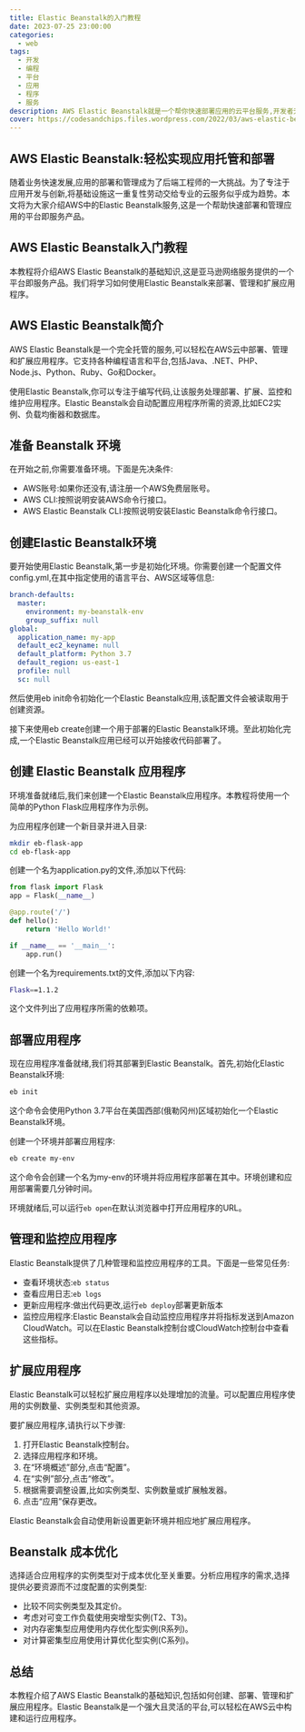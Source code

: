 ```yaml
---
title: Elastic Beanstalk的入门教程
date: 2023-07-25 23:00:00
categories:
  - web
tags:
  - 开发
  - 编程
  - 平台
  - 应用
  - 程序
  - 服务
description: AWS Elastic Beanstalk就是一个帮你快速部署应用的云平台服务,开发者无需操心基础设施即可上线应用。这极大地降低了应用部署和管理的学习成本。你只需关注应用代码本身,将底层基础架构交给Elastic Beanstalk自动配置。
cover: https://codesandchips.files.wordpress.com/2022/03/aws-elastic-beanstalk.jpg
---
```


## AWS Elastic Beanstalk:轻松实现应用托管和部署

随着业务快速发展,应用的部署和管理成为了后端工程师的一大挑战。为了专注于应用开发与创新,将基础设施这一重复性劳动交给专业的云服务似乎成为趋势。本文将为大家介绍AWS中的Elastic Beanstalk服务,这是一个帮助快速部署和管理应用的平台即服务产品。

## AWS Elastic Beanstalk入门教程

本教程将介绍AWS Elastic Beanstalk的基础知识,这是亚马逊网络服务提供的一个平台即服务产品。我们将学习如何使用Elastic Beanstalk来部署、管理和扩展应用程序。

## AWS Elastic Beanstalk简介

AWS Elastic Beanstalk是一个完全托管的服务,可以轻松在AWS云中部署、管理和扩展应用程序。它支持各种编程语言和平台,包括Java、.NET、PHP、Node.js、Python、Ruby、Go和Docker。

使用Elastic Beanstalk,你可以专注于编写代码,让该服务处理部署、扩展、监控和维护应用程序。Elastic Beanstalk会自动配置应用程序所需的资源,比如EC2实例、负载均衡器和数据库。


## 准备 Beanstalk 环境

在开始之前,你需要准备环境。下面是先决条件:

- AWS账号:如果你还没有,请注册一个AWS免费层账号。
- AWS CLI:按照说明安装AWS命令行接口。
- AWS Elastic Beanstalk CLI:按照说明安装Elastic Beanstalk命令行接口。

## 创建Elastic Beanstalk环境

要开始使用Elastic Beanstalk,第一步是初始化环境。你需要创建一个配置文件config.yml,在其中指定使用的语言平台、AWS区域等信息:

```yaml
branch-defaults:
  master:
    environment: my-beanstalk-env
    group_suffix: null
global:
  application_name: my-app
  default_ec2_keyname: null
  default_platform: Python 3.7
  default_region: us-east-1
  profile: null
  sc: null
```

然后使用eb init命令初始化一个Elastic Beanstalk应用,该配置文件会被读取用于创建资源。

接下来使用eb create创建一个用于部署的Elastic Beanstalk环境。至此初始化完成,一个Elastic Beanstalk应用已经可以开始接收代码部署了。

## 创建 Elastic Beanstalk 应用程序

环境准备就绪后,我们来创建一个Elastic Beanstalk应用程序。本教程将使用一个简单的Python Flask应用程序作为示例。

为应用程序创建一个新目录并进入目录:

```sh
mkdir eb-flask-app
cd eb-flask-app
```

创建一个名为application.py的文件,添加以下代码:

```python
from flask import Flask
app = Flask(__name__)

@app.route('/')
def hello():
    return 'Hello World!'

if __name__ == '__main__':
    app.run()
```

创建一个名为requirements.txt的文件,添加以下内容:

```sh
Flask==1.1.2
```

这个文件列出了应用程序所需的依赖项。

## 部署应用程序

现在应用程序准备就绪,我们将其部署到Elastic Beanstalk。首先,初始化Elastic Beanstalk环境:

```sh
eb init
```

这个命令会使用Python 3.7平台在美国西部(俄勒冈州)区域初始化一个Elastic Beanstalk环境。

创建一个环境并部署应用程序:

```sh
eb create my-env
```

这个命令会创建一个名为my-env的环境并将应用程序部署在其中。环境创建和应用部署需要几分钟时间。

环境就绪后,可以运行`eb open`在默认浏览器中打开应用程序的URL。

## 管理和监控应用程序

Elastic Beanstalk提供了几种管理和监控应用程序的工具。下面是一些常见任务:

- 查看环境状态:`eb status`
- 查看应用日志:`eb logs` 
- 更新应用程序:做出代码更改,运行`eb deploy`部署更新版本
- 监控应用程序:Elastic Beanstalk会自动监控应用程序并将指标发送到Amazon CloudWatch。可以在Elastic Beanstalk控制台或CloudWatch控制台中查看这些指标。

## 扩展应用程序

Elastic Beanstalk可以轻松扩展应用程序以处理增加的流量。可以配置应用程序使用的实例数量、实例类型和其他资源。

要扩展应用程序,请执行以下步骤:

1. 打开Elastic Beanstalk控制台。
2. 选择应用程序和环境。
3. 在“环境概述”部分,点击“配置”。
4. 在“实例”部分,点击“修改”。
5. 根据需要调整设置,比如实例类型、实例数量或扩展触发器。
6. 点击“应用”保存更改。

Elastic Beanstalk会自动使用新设置更新环境并相应地扩展应用程序。

## Beanstalk 成本优化

选择适合应用程序的实例类型对于成本优化至关重要。分析应用程序的需求,选择提供必要资源而不过度配置的实例类型:

- 比较不同实例类型及其定价。
- 考虑对可变工作负载使用突增型实例(T2、T3)。
- 对内存密集型应用使用内存优化型实例(R系列)。
- 对计算密集型应用使用计算优化型实例(C系列)。

## 总结

本教程介绍了AWS Elastic Beanstalk的基础知识,包括如何创建、部署、管理和扩展应用程序。Elastic Beanstalk是一个强大且灵活的平台,可以轻松在AWS云中构建和运行应用程序。


